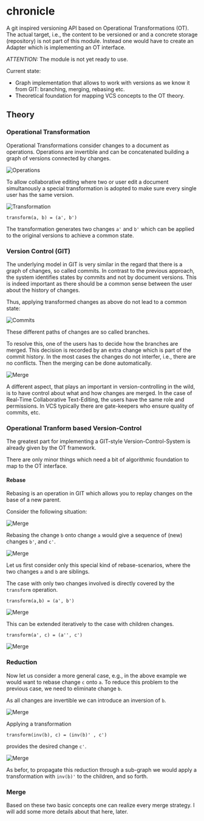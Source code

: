 chronicle
=========

A git inspired versioning API based on Operational Transformations (OT).
The actual target, i.e., the content to be versioned or and a concrete storage (repository)
is not part of this module.
Instead one would have to create an Adapter which is implementing an
OT interface.

*ATTENTION:* The module is not yet ready to use.

Current state:

- Graph implementation that allows to work with versions as we know it from GIT:
  branching, merging, rebasing etc.
- Theoretical foundation for mapping VCS concepts to the OT theory.

Theory
--------

### Operational Transformation

Operational Transformations consider changes to a document as operations.
Operations are invertible and can be concatenated building a graph of
versions connected by changes.

![Operations](http://github.com/substance/chronicle/blob/master/images/graph.jpg?raw=true)

To allow collaborative editing where two or user edit a document simultanously
a special transformation is adopted to make sure every single user has
the same version.

![Transformation](http://github.com/substance/chronicle/blob/master/images/trafo.jpg?raw=true)

    transform(a, b) = (a', b')

The transformation generates two changes `a'` and `b'` which can be applied
to the original versions to achieve a common state.


### Version Control (GIT)

The underlying model in GIT is very similar in the regard that there is a graph of
changes, so called commits.
In contrast to the previous approach, the system identifies states by commits
and not by document versions. This is indeed important as there should
be a common sense between the user about the history of changes.

Thus, applying transformed changes as above do not lead to a common state:

![Commits](http://github.com/substance/chronicle/blob/master/images/commits.jpg?raw=true)

These different paths of changes are so called branches.

To resolve this, one of the users has to decide how the branches are
merged. This decision is recorded by an extra change which is part of the commit
history. In the most cases the changes do not interfer, i.e., there are no conflicts. Then the merging can be
done automatically.

![Merge](http://github.com/substance/chronicle/blob/master/images/merge.jpg?raw=true)

A different aspect, that plays an important in version-controlling in the wild, is to have
control about what and how changes are merged. In the case of Real-Time Collaborative Text-Editing,
the users have the same role and permissions. In VCS typically there are gate-keepers who ensure
quality of commits, etc.

### Operational Tranform based Version-Control

The greatest part for implementing a GIT-style Version-Control-System
is already given by the OT framework.

There are only minor things which need a bit of algorithmic foundation to map
to the OT interface.

#### Rebase

Rebasing is an operation in GIT which allows you to replay changes on the base
of a new parent.

Consider the following situation:

![Merge](http://github.com/substance/chronicle/blob/master/images/rebase-1.jpg?raw=true)

Rebasing the change `b` onto change `a` would give a sequence of (new) changes `b'`, and `c'`.

![Merge](http://github.com/substance/chronicle/blob/master/images/rebase-2.jpg?raw=true)

Let us first consider only this special kind of rebase-scenarios, where the
two changes `a` and `b` are siblings.

The case with only two changes involved is directly covered by the `transform` operation.

    transform(a,b) = (a', b')

![Merge](http://github.com/substance/chronicle/blob/master/images/rebase-3.jpg?raw=true)

This can be extended iteratively to the case with children changes.

    transform(a', c) = (a'', c')

![Merge](http://github.com/substance/chronicle/blob/master/images/rebase-4.jpg?raw=true)


### Reduction

Now let us consider a more general case, e.g., in the above example
we would want to rebase change `c` onto `a`.
To reduce this problem to the previous case, we need to eliminate change `b`.

As all changes are invertible we can introduce an inversion of `b`.

![Merge](http://github.com/substance/chronicle/blob/master/images/reduction-1.jpg?raw=true)

Applying a transformation

    transform(inv(b), c) = (inv(b)' , c')

provides the desired change `c'`.

![Merge](http://github.com/substance/chronicle/blob/master/images/reduction-2.jpg?raw=true)

As befor, to propagate this reduction through a sub-graph we would apply
a transformation with `inv(b)'` to the children, and so forth.


### Merge

Based on these two basic concepts one can realize every merge strategy.
I will add some more details about that here, later.

